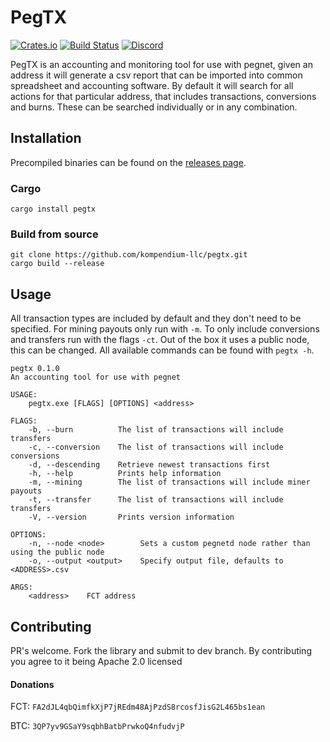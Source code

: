 # PegTX

[![Crates.io](https://img.shields.io/crates/v/pegtx.svg)](https://crates.io/crates/pegtx)
[![Build Status](https://travis-ci.com/kompendium-llc/pegtx.svg?branch=master)](https://travis-ci.com/kompendium-llc/pegtx)
[![Discord](https://img.shields.io/discord/550312670528798755.svg?label=&logo=discord&logoColor=ffffff&color=7389D8&labelColor=6A7EC2)](https://discord.gg/V6T7mCW)

PegTX is an accounting and monitoring tool for use with pegnet, given an address it will
generate a csv report that can be imported into common spreadsheet and accounting software.
By default it will search for all actions for that particular address, that includes
transactions, conversions and burns. These can be searched individually or in any combination.

## Installation

Precompiled binaries can be found on the [releases page](https://github.com/kompendium-llc/pegtx/releases).

### Cargo

```shell
cargo install pegtx
```

### Build from source
```shell
git clone https://github.com/kompendium-llc/pegtx.git
cargo build --release
```

## Usage

All transaction types are included by default and they don't need to be specified. 
For mining payouts only run with `-m`. To only include conversions and transfers 
run with the flags `-ct`. Out of the box it uses a public node, this can be changed. 
All available commands can be found with `pegtx -h`.

```text
pegtx 0.1.0
An accounting tool for use with pegnet

USAGE:
    pegtx.exe [FLAGS] [OPTIONS] <address>

FLAGS:
    -b, --burn          The list of transactions will include transfers
    -c, --conversion    The list of transactions will include conversions
    -d, --descending    Retrieve newest transactions first
    -h, --help          Prints help information
    -m, --mining        The list of transactions will include miner payouts
    -t, --transfer      The list of transactions will include transfers
    -V, --version       Prints version information

OPTIONS:
    -n, --node <node>        Sets a custom pegnetd node rather than using the public node
    -o, --output <output>    Specify output file, defaults to <ADDRESS>.csv

ARGS:
    <address>    FCT address
```

## Contributing
PR's welcome. Fork the library and submit to dev branch. 
By contributing you agree to it being Apache 2.0 licensed

#### Donations
FCT: `FA2dJL4qbQimfkXjP7jREdm48AjPzdS8rcosfJisG2L465bs1ean`

BTC: `3QP7yv9GSaY9sqbhBatbPrwkoQ4nfudvjP`